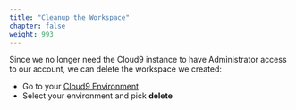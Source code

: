 ```yaml
---
title: "Cleanup the Workspace"
chapter: false
weight: 993
---
```


Since we no longer need the Cloud9 instance to have Administrator access
to our account, we can delete the workspace we created:

- Go to your [Cloud9 Environment](https://console.aws.amazon.com/cloud9/home)
- Select your environment and pick **delete**
